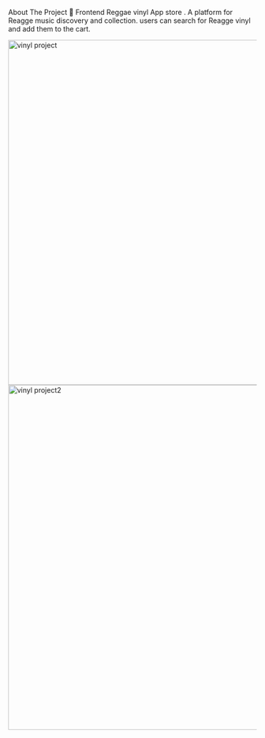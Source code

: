 
About The Project 🙋
Frontend Reggae vinyl App store .
A platform for Reagge music discovery and collection.
users can search for Reagge vinyl and add them to the cart.

<img width="700" alt="vinyl project" src="https://user-images.githubusercontent.com/71568364/199798929-508ff02e-9b98-4755-ad32-3786f4ce06c5.png">



<img width="700" alt="vinyl project2" src="https://user-images.githubusercontent.com/71568364/199799143-ef6aceff-25c4-4b9c-81e6-9fd4a5425ca7.png">
